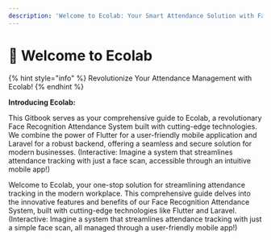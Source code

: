 ```yaml
---
description: 'Welcome to Ecolab: Your Smart Attendance Solution with Face Recognition!'
---
```


# 👋 Welcome to Ecolab

{% hint style="info" %}
Revolutionize Your Attendance Management with Ecolab!
{% endhint %}

**Introducing Ecolab:**

This Gitbook serves as your comprehensive guide to Ecolab, a revolutionary Face Recognition Attendance System built with cutting-edge technologies. We combine the power of Flutter for a user-friendly mobile application and Laravel for a robust backend, offering a seamless and secure solution for modern businesses. (Interactive: Imagine a system that streamlines attendance tracking with just a face scan, accessible through an intuitive mobile app!)

Welcome to Ecolab, your one-stop solution for streamlining attendance tracking in the modern workplace. This comprehensive guide delves into the innovative features and benefits of our Face Recognition Attendance System, built with cutting-edge technologies like Flutter and Laravel. (Interactive: Imagine a system that streamlines attendance tracking with just a simple face scan, all managed through a user-friendly mobile app!)
